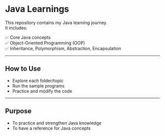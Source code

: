 # Java Learnings

This repository contains my Java learning journey.  
It includes:

✅ Core Java concepts  
✅ Object-Oriented Programming (OOP)  
✅ Inheritance, Polymorphism, Abstraction, Encapsulation  

---

## How to Use
- Explore each folder/topic  
- Run the sample programs  
- Practice and modify the code  

---

## Purpose
- To practice and strengthen Java knowledge  
- To have a reference for Java concepts  
